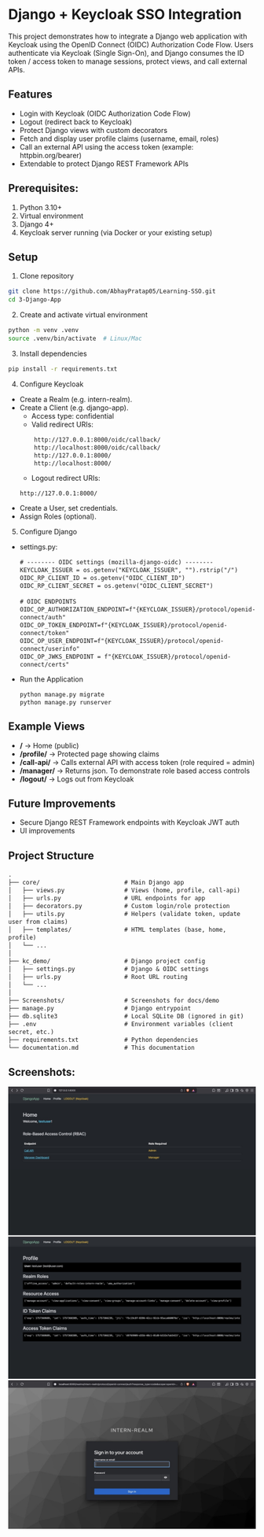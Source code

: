 # Django + Keycloak SSO Integration

This project demonstrates how to integrate a Django web application with Keycloak using the OpenID Connect (OIDC) Authorization Code Flow. Users authenticate via Keycloak (Single Sign-On), and Django consumes the ID token / access token to manage sessions, protect views, and call external APIs.

## Features

- Login with Keycloak (OIDC Authorization Code Flow)
- Logout (redirect back to Keycloak)
- Protect Django views with custom decorators
- Fetch and display user profile claims (username, email, roles)
- Call an external API using the access token (example: httpbin.org/bearer)
- Extendable to protect Django REST Framework APIs

## Prerequisites:

1. Python 3.10+
2. Virtual environment
3. Django 4+
4. Keycloak server running (via Docker or your existing setup)

## Setup

1. Clone repository

```bash
git clone https://github.com/AbhayPratap05/Learning-SSO.git
cd 3-Django-App
```

2. Create and activate virtual environment

```bash
python -m venv .venv
source .venv/bin/activate  # Linux/Mac
```

3. Install dependencies

```bash
pip install -r requirements.txt
```

4. Configure Keycloak

- Create a Realm (e.g. intern-realm).
- Create a Client (e.g. django-app).
  - Access type: confidential
  - Valid redirect URIs:
  ```
      http://127.0.0.1:8000/oidc/callback/
      http://localhost:8000/oidc/callback/
      http://127.0.0.1:8000/
      http://localhost:8000/
  ```
  - Logout redirect URIs:
  ```
  http://127.0.0.1:8000/
  ```
- Create a User, set credentials.
- Assign Roles (optional).

5. Configure Django

- settings.py:

  ```
  # -------- OIDC settings (mozilla-django-oidc) --------
  KEYCLOAK_ISSUER = os.getenv("KEYCLOAK_ISSUER", "").rstrip("/")
  OIDC_RP_CLIENT_ID = os.getenv("OIDC_CLIENT_ID")
  OIDC_RP_CLIENT_SECRET = os.getenv("OIDC_CLIENT_SECRET")

  # OIDC ENDPOINTS
  OIDC_OP_AUTHORIZATION_ENDPOINT=f"{KEYCLOAK_ISSUER}/protocol/openid-connect/auth"
  OIDC_OP_TOKEN_ENDPOINT=f"{KEYCLOAK_ISSUER}/protocol/openid-connect/token"
  OIDC_OP_USER_ENDPOINT=f"{KEYCLOAK_ISSUER}/protocol/openid-connect/userinfo"
  OIDC_OP_JWKS_ENDPOINT = f"{KEYCLOAK_ISSUER}/protocol/openid-connect/certs"
  ```

- Run the Application
  ```
  python manage.py migrate
  python manage.py runserver
  ```

## Example Views

- **/** -> Home (public)
- **/profile/** -> Protected page showing claims
- **/call-api/** -> Calls external API with access token (role required = admin)
- **/manager/** -> Returns json. To demonstrate role based access controls
- **/logout/** -> Logs out from Keycloak

## Future Improvements

- Secure Django REST Framework endpoints with Keycloak JWT auth
- UI improvements

## Project Structure

```
.
├── core/                        # Main Django app
│   ├── views.py                 # Views (home, profile, call-api)
│   ├── urls.py                  # URL endpoints for app
│   ├── decorators.py            # Custom login/role protection
│   ├── utils.py                 # Helpers (validate token, update user from claims)
│   ├── templates/               # HTML templates (base, home, profile)
│   └── ...
│
├── kc_demo/                     # Django project config
│   ├── settings.py              # Django & OIDC settings
│   ├── urls.py                  # Root URL routing
│   └── ...
│
├── Screenshots/                 # Screenshots for docs/demo
├── manage.py                    # Django entrypoint
├── db.sqlite3                   # Local SQLite DB (ignored in git)
├── .env                         # Environment variables (client secret, etc.)
├── requirements.txt             # Python dependencies
└── documentation.md             # This documentation
```

## Screenshots:

![Home](screenshots/DjangoApp.jpeg)
![Profile](screenshots/DjangoProfile.jpeg)
![KeycloakLogin](screenshots/KeycloakLogin.jpeg)
